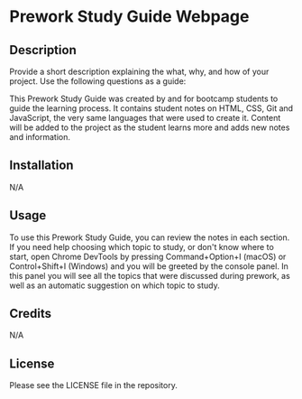 # Prework Study Guide Webpage

## Description

Provide a short description explaining the what, why, and how of your project. Use the following questions as a guide:

This Prework Study Guide was created by and for bootcamp students to guide the learning process. It contains student notes on HTML, CSS, Git and JavaScript, the very same languages that were used to create it.
Content will be added to the project as the student learns more and adds new notes and information.

## Installation

N/A

## Usage


To use this Prework Study Guide, you can review the notes in each section.
If you need help choosing which topic to study, or don't know where to start, open Chrome DevTools by pressing Command+Option+I (macOS) or Control+Shift+I (Windows) and you will be greeted by the console panel.
In this panel you will see all the topics that were discussed during prework, as well as an automatic suggestion on which topic to study.

## Credits

N/A

## License

Please see the LICENSE file in the repository.


